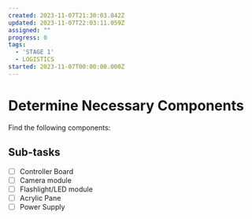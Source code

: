 ```yaml
---
created: 2023-11-07T21:30:03.842Z
updated: 2023-11-07T22:03:11.059Z
assigned: ""
progress: 0
tags:
  - 'STAGE 1'
  - LOGISTICS
started: 2023-11-07T00:00:00.000Z
---
```


# Determine Necessary Components

Find the following components:

## Sub-tasks

- [ ] Controller Board
- [ ] Camera module
- [ ] Flashlight/LED module
- [ ] Acrylic Pane
- [ ] Power Supply
